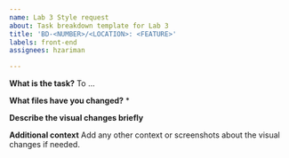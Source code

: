 ```yaml
---
name: Lab 3 Style request
about: Task breakdown template for Lab 3
title: 'BD-<NUMBER>/<LOCATION>: <FEATURE>'
labels: front-end
assignees: hzariman

---
```


**What is the task?**
To ...

**What files have you changed?**
*

**Describe the visual changes briefly**


**Additional context**
Add any other context or screenshots about the visual changes if needed.
